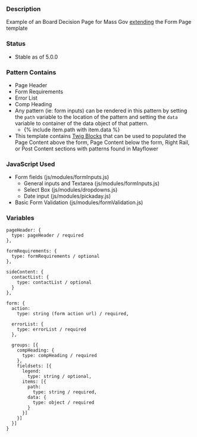 ### Description
Example of an Board Decision Page for Mass Gov [extending](https://twig.symfony.com/doc/2.x/tags/extends.html) the Form Page template

### Status
* Stable as of 5.0.0

### Pattern Contains
* Page Header 
* Form Requirements
* Error List
* Comp Heading
* Any pattern (ie: form inputs) can be rendered in this pattern by setting the `path` variable to the location of the pattern and setting the `data` variable to container of the data object of that pattern.  
  * {% include item.path with item.data %}
* This template contains [Twig Blocks](https://twig.symfony.com/doc/2.x/tags/extends.html) that can be used to populated the Page Content above the form, Page Content below the form, Right Rail, or Post Content sections with patterns found in Mayflower

### JavaScript Used
* Form fields (js/modules/formInputs.js)
  * General inputs and Textarea (js/modules/formInputs.js)
  * Select Box (js/modules/dropdowns.js)
  * Date input (js/modules/pickaday.js)
* Basic Form Validation (js/modules/formValidation.js)

### Variables
~~~
pageHeader: {
  type: pageHeader / required
},

formRequirements: {
  type: formRequirements / optional
},

sideContent: {
  contactList: {
    type: contactList / optional
  }
},

form: {
  action: 
    type: string (form action url) / required,

  errorList: {
    type: errorList / required
  },

  groups: [{
    compHeading: {
      type: compHeading / required
    },
    fieldsets: [{
      legend: 
        type: string / optional,
      items: [{
        path: 
          type: string / required,
        data: {
          type: object / required
        }
      }]
    }]
  }]
}
~~~
